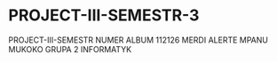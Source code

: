 # PROJECT-III-SEMESTR-3
PROJECT-III-SEMESTR
NUMER ALBUM 112126 MERDI ALERTE MPANU MUKOKO GRUPA 2 INFORMATYK
